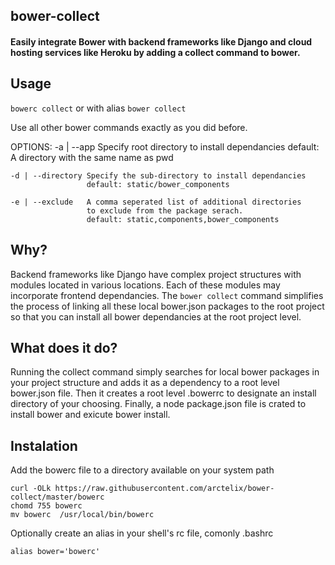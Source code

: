 bower-collect
-------------
#### Easily integrate Bower with backend frameworks like Django and cloud hosting services like Heroku by adding a collect command to bower.

## Usage

`bowerc collect` or with alias `bower collect` 

Use all other bower commands exactly as you did before.

OPTIONS:
    -a | --app       Specify root directory to install dependancies
                     default: A directory with the same name as pwd
    
    -d | --directory Specify the sub-directory to install dependancies
                     default: static/bower_components
    
    -e | --exclude   A comma seperated list of additional directories 
                     to exclude from the package serach.
                     default: static,components,bower_components
## Why?

Backend frameworks like Django have complex project structures with modules located in various locations.  Each of these modules may incorporate frontend dependancies.  The `bower collect` command simplifies the process of linking all these local bower.json packages to the root project so that you can install all bower dependancies at the root project level.

## What does it do?

Running the collect command simply searches for local bower packages in your project structure and adds it as a dependency to a root level bower.json file. Then it creates a root level .bowerrc to designate an install directory of your choosing.  Finally, a node package.json file is crated to install bower and exicute bower install. 

## Instalation

Add the bowerc file to a directory available on your system path

```
curl -OLk https://raw.githubusercontent.com/arctelix/bower-collect/master/bowerc
chomd 755 bowerc
mv bowerc  /usr/local/bin/bowerc
```
Optionally create an alias in your shell's rc file, comonly .bashrc

`alias bower='bowerc'`
